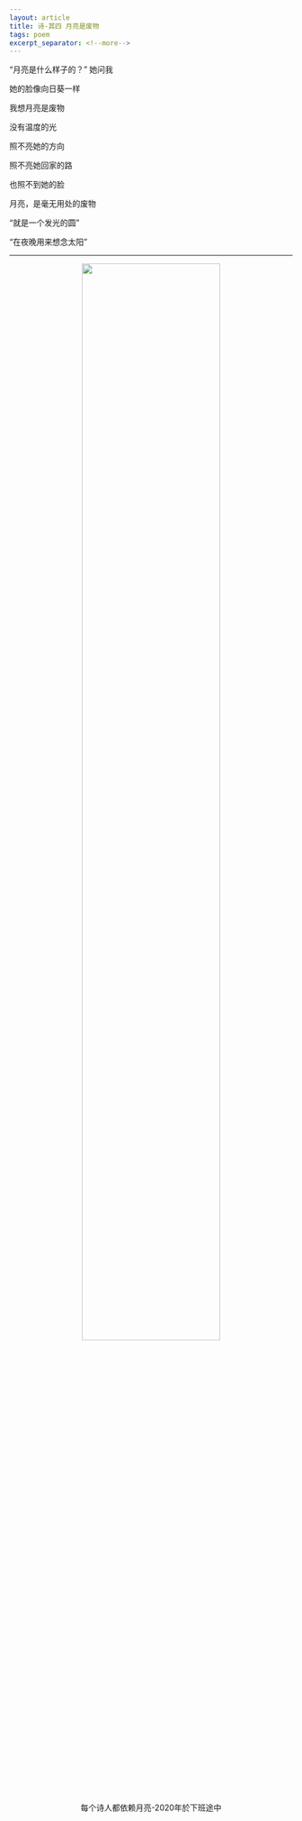 ```yaml
---
layout: article
title: 诗-其四 月亮是废物
tags: poem
excerpt_separator: <!--more-->
---
```


“月亮是什么样子的？” 她问我
<!--more-->

她的脸像向日葵一样

我想月亮是废物

没有温度的光

照不亮她的方向

照不亮她回家的路

也照不到她的脸

月亮，是毫无用处的废物

“就是一个发光的圆”

“在夜晚用来想念太阳”

***

<!-- ![](/images/poem_4_1.jpg =1824) -->
<div style="text-align:center">
<img src="/images/poem_4_1.jpg" height="70%" width="70%">
</div>
<center>每个诗人都依赖月亮-2020年於下班途中</center>